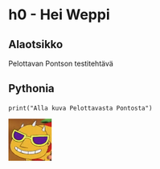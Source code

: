 # h0 - Hei Weppi

## Alaotsikko

Pelottavan Pontson testitehtävä

## Pythonia
    print("Alla kuva Pelottavasta Pontosta")

![Pelottava Pontso](pelottava_pontso.png)
